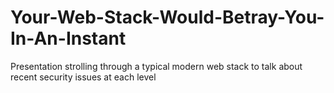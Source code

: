 Your-Web-Stack-Would-Betray-You-In-An-Instant
=============================================

Presentation strolling through a typical modern web stack to talk about recent security issues at each level
